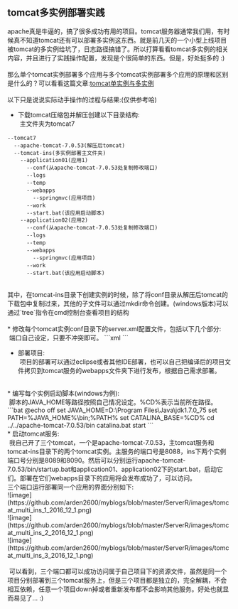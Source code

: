 ## tomcat多实例部署实践 <br>
apache真是牛逼的，搞了很多成功有用的项目。tomcat服务器通常我们用，有时候真不知道tomcat还有可以部署多实例这东西。就是前几天的一个小型上线项目被tomcat的多实例给坑了，日志路径搞错了。所以打算看看tomcat多实例的相关内容，并且进行了实践操作配置，发现是个很简单的东西。但是，好处挺多的 :) <br>
<br>
那么单个tomcat实例部署多个应用与多个tomcat实例部署多个应用的原理和区别是什么的？可以看看这篇文章:[tomcat单实例与多实例](http://www.cher7.com/?id=12919) <br>
<br>
以下只是说说实际动手操作的过程与结果:(仅供参考哈)<br>
  * 下载tomcat压缩包并解压创建以下目录结构:<br>
  主文件夹为tomcat7<br>
```xml
--tomcat7
  --apache-tomcat-7.0.53(解压后tomcat)
  --tomcat-ins(多实例部署主文件夹)
    --application01(应用1)
      --conf(从apache-tomcat-7.0.53处复制修改端口)
      --logs
      --temp
      --webapps
        --springmvc(应用项目)
      --work
      --start.bat(该应用启动脚本)
    --application02(应用2)
      --conf(从apache-tomcat-7.0.53处复制修改端口)
      --logs
      --temp
      --webapps
        --springmvc(应用项目)
      --work
      --start.bat(该应用启动脚本)
```
<br>
其中，在tomcat-ins目录下创建实例的时候，除了将conf目录从解压后tomcat的下载包中复制过来，其他的子文件可以通过mkdir命令创建。(windows版本)可以通过`tree`指令在cmd控制台查看项目的结构<br>

<br>
  * 修改每个tomcat实例conf目录下的server.xml配置文件，包括以下几个部分:<br>
  端口自己设定，只要不冲突即可。
```xml
<Server port="8012" shutdown="SHUTDOWN">
<Connector port="8089" protocol="HTTP/1.1" connectionTimeout="20000" redirectPort="8443" URIEncoding="UTF-8" />
<Connector port="8010" protocol="AJP/1.3" redirectPort="8443" />
```
<br>

  * 部署项目:<br>
  项目的部署可以通过eclipse或者其他IDE部署，也可以自己把编译后的项目文件拷贝到tomcat服务的webapps文件夹下进行发布，根据自己需求部署。<br>
  <br>
  * 编写每个实例启动脚本(windows为例):<br>
  脚本的JAVA_HOME等路径按照自己情况设定。%CD%表示当前所在路径。
```bat
@echo off
set JAVA_HOME=D:\Program Files\Java\jdk1.7.0_75
set PATH=%JAVA_HOME%\bin;%PATH%
set CATALINA_BASE=%CD%
cd ../../apache-tomcat-7.0.53/bin
catalina.bat start
```
<br>
  * 启动tomcat服务:<br>
  我自己开了三个tomcat，一个是apache-tomcat-7.0.53，主tomcat服务和tomcat-ins目录下的两个tomcat实例。主服务的端口号是8088，ins下两个实例端口号分别是8089和8090。然后可以分别运行apache-tomcat-7.0.53/bin/startup.bat和application01、application02下的start.bat，启动它们。部署在它们webapps目录下的应用将会发布成功了，可以访问。<br>
  三个端口运行部署同一个应用的界面分别如下:<br>
  ![image](https://github.com/arden2600/myblogs/blob/master/ServerR/images/tomcat_multi_ins_1_2016_12_1.png) <br>
  ![image](https://github.com/arden2600/myblogs/blob/master/ServerR/images/tomcat_multi_ins_2_2016_12_1.png) <br>
  ![image](https://github.com/arden2600/myblogs/blob/master/ServerR/images/tomcat_multi_ins_3_2016_12_1.png) <br>
  <br>
  可以看到，三个端口都可以成功访问属于自己项目下的资源文件，虽然是同一个项目分别部署到三个tomcat服务上，但是三个项目都是独立的，完全解耦，不会相互依赖，任意一个项目down掉或者重新发布都不会影响其他服务。好处也就显而易见了... :)
